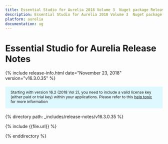 ```yaml
---
title: Essential Studio for Aurelia 2018 Volume 3  Nuget package Release Notes
description: Essential Studio for Aurelia 2018 Volume 3  Nuget package Release Notes
platform: aurelia
documentation: ug
---
```


# Essential Studio for Aurelia  Release Notes

{% include release-info.html date="November 23, 2018"  version="v16.3.0.35" %} 

<style>
#license {
    font-size: .88em!important;
margin-top: 1.5em;     margin-bottom: 1.5em;
    background-color: #def8ff;
    padding: 10px 17px 14px;
}
</style>

<div id="license">
Starting with version 16.2 (2018 Vol 2), you need to include a valid license key (either paid or trial key) within your applications. 
Please refer to this <a href="/common/essential-studio/licensing/license-key">help topic</a> for more information 
</div>


{% directory path: _includes/release-notes/v16.3.0.35 %}

{% include {{file.url}} %}

{% enddirectory %}
